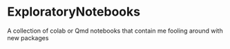 # ExploratoryNotebooks
A collection of colab or Qmd notebooks that contain me fooling around with new packages
